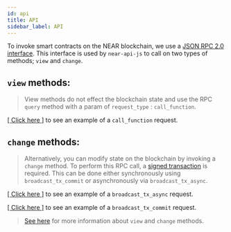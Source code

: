 ```yaml
---
id: api 
title: API
sidebar_label: API
---
```

To invoke smart contracts on the NEAR blockchain, we use a [JSON RPC 2.0 interface](/docs/api/rpc). This interface is used by `near-api-js` to call on two types of methods; `view` and `change`.

## `view` methods:

>View methods do not effect the blockchain state and use the RPC `query` method with a param of `request_type` : `call_function`.

[[ Click here ]](/docs/api/rpc#call-a-contract-function) to see an example of a `call_function` request.


## `change` methods:

>Alternatively, you can modify state on the blockchain by invoking a `change` method. To perform this RPC call, a [signed transaction](/docs/tutorials/create-transactions) is required. This can be done either synchronously using `broadcast_tx_commit` or asynchronously via `broadcast_tx_async`. 

[[ Click here ]](/docs/api/rpc#send-transaction-async) to see an example of a `broadcast_tx_async` request.

[[ Click here ]](/docs/api/rpc#send-transaction-await) to see an example of a `broadcast_tx_commit` request.

<blockquote class="info">

[See here](/docs/roles/developer/contracts/assemblyscript#view-and-change-functions) for more information about `view` and `change` methods.

</blockquote>
